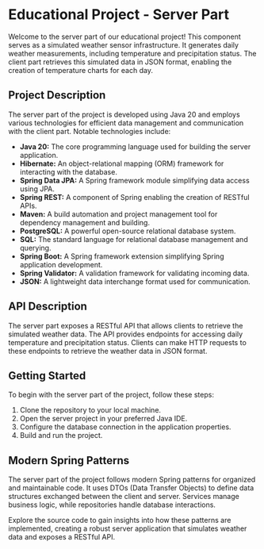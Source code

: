 # Educational Project - Server Part

Welcome to the server part of our educational project! This component serves as a simulated weather sensor infrastructure. It generates daily weather measurements, including temperature and precipitation status. The client part retrieves this simulated data in JSON format, enabling the creation of temperature charts for each day.

## Project Description

The server part of the project is developed using Java 20 and employs various technologies for efficient data management and communication with the client part. Notable technologies include:

- **Java 20:** The core programming language used for building the server application.
- **Hibernate:** An object-relational mapping (ORM) framework for interacting with the database.
- **Spring Data JPA:** A Spring framework module simplifying data access using JPA.
- **Spring REST:** A component of Spring enabling the creation of RESTful APIs.
- **Maven:** A build automation and project management tool for dependency management and building.
- **PostgreSQL:** A powerful open-source relational database system.
- **SQL:** The standard language for relational database management and querying.
- **Spring Boot:** A Spring framework extension simplifying Spring application development.
- **Spring Validator:** A validation framework for validating incoming data.
- **JSON:** A lightweight data interchange format used for communication.

## API Description

The server part exposes a RESTful API that allows clients to retrieve the simulated weather data. The API provides endpoints for accessing daily temperature and precipitation status. Clients can make HTTP requests to these endpoints to retrieve the weather data in JSON format.

## Getting Started

To begin with the server part of the project, follow these steps:

1. Clone the repository to your local machine.
2. Open the server project in your preferred Java IDE.
3. Configure the database connection in the application properties.
4. Build and run the project.

## Modern Spring Patterns

The server part of the project follows modern Spring patterns for organized and maintainable code. It uses DTOs (Data Transfer Objects) to define data structures exchanged between the client and server. Services manage business logic, while repositories handle database interactions.

Explore the source code to gain insights into how these patterns are implemented, creating a robust server application that simulates weather data and exposes a RESTful API.
